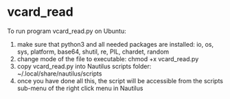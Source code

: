 # vcard_read

To run program vcard_read.py on Ubuntu:

1) make sure that python3 and all needed packages are installed: io, os, sys, platform, base64, shutil, re, PIL, chardet, random
2) change mode of the file to executable:  chmod +x vcard_read.py
3) copy vcard_read.py into Nautilus scripts folder: ~/.local/share/nautilus/scripts
4) once you have done all this, the script will be accessible from the scripts sub-menu of the right click menu in Nautilus